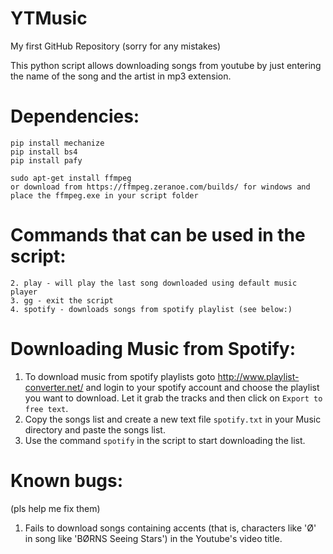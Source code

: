 # YTMusic

My first GitHub Repository (sorry for any mistakes)

This python script allows downloading songs from youtube by just entering the name of the song
and the artist in mp3 extension.


# Dependencies:

```
pip install mechanize
pip install bs4
pip install pafy
```
```
sudo apt-get install ffmpeg
or download from https://ffmpeg.zeranoe.com/builds/ for windows and place the ffmpeg.exe in your script folder
```

# Commands that can be used in the script:
```
2. play - will play the last song downloaded using default music player
3. gg - exit the script
4. spotify - downloads songs from spotify playlist (see below:)
```

# Downloading Music from Spotify:

1. To download music from spotify playlists goto http://www.playlist-converter.net/ and login to your
spotify account and choose the playlist you want to download. Let it grab the tracks and then click
on ```Export to free text```.
2. Copy the songs list and create a new text file ```spotify.txt``` in your Music directory and paste the
songs list.
3. Use the command ```spotify``` in the script to start downloading the list.

# Known bugs:
(pls help me fix them)

1. Fails to download songs containing accents (that is, characters like 'Ø' in song like 'BØRNS Seeing Stars')
in the Youtube's video title.
